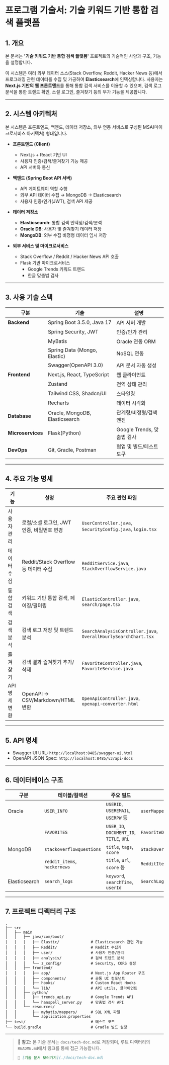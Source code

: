 # 프로그램 기술서: 기술 키워드 기반 통합 검색 플랫폼

## 1. 개요

본 문서는 **'기술 키워드 기반 통합 검색 플랫폼'** 프로젝트의 기술적인 사양과 구조, 기능을 설명합니다.

이 시스템은 여러 외부 데이터 소스(Stack Overflow, Reddit, Hacker News 등)에서 프로그래밍 관련 데이터를 수집 및 가공하여 **Elasticsearch**에 인덱싱합니다. 사용자는 **Next.js 기반의 웹 프론트엔드**를 통해 통합 검색 서비스를 이용할 수 있으며, 검색 로그 분석을 통한 트렌드 확인, 소셜 로그인, 즐겨찾기 등의 부가 기능을 제공합니다.

---

## 2. 시스템 아키텍처

본 시스템은 프론트엔드, 백엔드, 데이터 저장소, 외부 연동 서비스로 구성된 MSA(마이크로서비스 아키텍처) 형태입니다.

- **프론트엔드 (Client)**

  - Next.js + React 기반 UI
  - 사용자 인증/검색/즐겨찾기 기능 제공
  - API 서버와 통신

- **백엔드 (Spring Boot API 서버)**

  - API 게이트웨이 역할 수행
  - 외부 API 데이터 수집 → MongoDB → Elasticsearch
  - 사용자 인증/인가(JWT), 검색 API 제공

- **데이터 저장소**

  - **Elasticsearch**: 통합 검색 인덱싱/검색/분석
  - **Oracle DB**: 사용자 및 즐겨찾기 데이터 저장
  - **MongoDB**: 외부 수집 비정형 데이터 임시 저장

- **외부 서비스 및 마이크로서비스**

  - Stack Overflow / Reddit / Hacker News API 호출
  - Flask 기반 마이크로서비스
    - Google Trends 키워드 트렌드
    - 한글 맞춤법 검사

---

## 3. 사용 기술 스택

| 구분                | 기술                             | 설명                    |
| ----------------- | ------------------------------ | --------------------- |
| **Backend**       | Spring Boot 3.5.0, Java 17     | API 서버 개발             |
|                   | Spring Security, JWT           | 인증/인가 관리              |
|                   | MyBatis                        | Oracle 연동 ORM         |
|                   | Spring Data (Mongo, Elastic)   | NoSQL 연동              |
|                   | Swagger(OpenAPI 3.0)           | API 문서 자동 생성          |
| **Frontend**      | Next.js, React, TypeScript     | 웹 클라이언트               |
|                   | Zustand                        | 전역 상태 관리              |
|                   | Tailwind CSS, Shadcn/UI        | 스타일링                  |
|                   | Recharts                       | 데이터 시각화               |
| **Database**      | Oracle, MongoDB, Elasticsearch | 관계형/비정형/검색 엔진         |
| **Microservices** | Flask(Python)                  | Google Trends, 맞춤법 검사 |
| **DevOps**        | Git, Gradle, Postman           | 협업 및 빌드/테스트 도구        |

---

## 4. 주요 기능 명세

| 기능        | 설명                             | 주요 관련 파일                                                        |
| --------- | ------------------------------ | --------------------------------------------------------------- |
| 사용자 관리    | 로컬/소셜 로그인, JWT 인증, 비밀번호 변경     | `UserController.java`, `SecurityConfig.java`, `login.tsx`       |
| 데이터 수집    | Reddit/Stack Overflow 등 데이터 수집 | `RedditService.java`, `StackOverflowService.java`               |
| 통합 검색     | 키워드 기반 통합 검색, 페이징/필터링          | `ElasticController.java`, `search/page.tsx`                     |
| 검색 분석     | 검색 로그 저장 및 트렌드 분석              | `SearchAnalysisController.java`, `OverallHourlySearchChart.tsx` |
| 즐겨찾기      | 검색 결과 즐겨찾기 추가/삭제               | `FavoriteController.java`, `FavoriteService.java`               |
| API 명세 변환 | OpenAPI → CSV/Markdown/HTML 변환 | `OpenApiController.java`, `openapi-converter.html`              |

---

## 5. API 명세

- Swagger UI URL: `http://localhost:8485/swagger-ui.html`
- OpenAPI JSON Spec: `http://localhost:8485/v3/api-docs`

---

## 6. 데이터베이스 구조

| 구분            | 테이블/컬렉션                      | 주요 필드                                    | 관련 파일                        |
| ------------- | ---------------------------- | ---------------------------------------- | ---------------------------- |
| Oracle        | `USER_INFO`                  | `USERID`, `USEREMAIL`, `USERPW` 등        | `userMapper.xml`             |
|               | `FAVORITES`                  | `USER_ID`, `DOCUMENT_ID`, `TITLE`, `URL` | `FavoriteDAO.java`           |
| MongoDB       | `stackoverflowquestions`     | `title`, `tags`, `score`                 | `StackOverflowQuestion.java` |
|               | `reddit_items`, `hackernews` | `title`, `url`, `score` 등                | `RedditItem.java`            |
| Elasticsearch | `search_logs`                | `keyword`, `searchTime`, `userId`        | `SearchLog.java`             |

---

## 7. 프로젝트 디렉터리 구조

```
.
├── src
│   ├── main
│   │   ├── java/com/boot/
│   │   │   ├── Elastic/              # Elasticsearch 관련 기능
│   │   │   ├── Reddit/               # Reddit 수집기
│   │   │   ├── user/                 # 사용자 인증/관리
│   │   │   ├── analysis/             # 검색 트렌드 분석
│   │   │   └── z_config/             # Security, CORS 설정
│   │   ├── frontend/
│   │   │   ├── app/                  # Next.js App Router 구조
│   │   │   ├── components/           # 공통 UI 컴포넌트
│   │   │   ├── hooks/                # Custom React Hooks
│   │   │   └── lib/                  # API utils, 클라이언트
│   │   ├── python/
│   │   │   ├── trends_api.py         # Google Trends API
│   │   │   └── hanspell_server.py    # 맞춤법 검사 API
│   │   └── resources/
│   │       ├── mybatis/mappers/      # SQL XML 파일
│   │       └── application.properties
├── test/                             # 테스트 코드
└── build.gradle                      # Gradle 빌드 설정
```

---

> **📝 참고:** 본 기술 문서는 `docs/tech-doc.md`로 저장되며, 루트 디렉터리의 `README.md`에서 링크를 통해 접근 가능합니다.
>
> ```md
> 📄 [기술 문서 보러가기](./docs/tech-doc.md)
> ```

